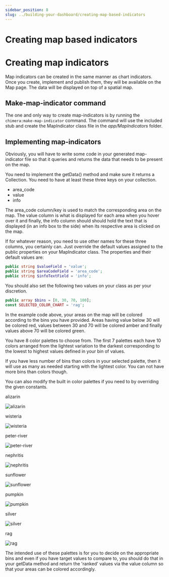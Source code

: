 ```yaml
---
sidebar_position: 8
slug: ../building-your-dashboard/creating-map-based-indicators
---
```


# Creating map based indicators

# Creating map indicators
Map indicators can be created in the same manner as chart indicators. Once you create, implement and publish them, they will be available on the Map page. The data will be displayed on top of a spatial map.

## Make-map-indicator command
The one and only way to create map-indicators is by running the `chimera:make-map-indicator` command. The command will use the included stub and create the MapIndicator class file in the *app/MapIndicators* folder.

## Implementing map-indicators
Obviously, you will have to write some code in your generated map-indicator file so that it queries and returns the data that needs to be present on the map.

You need to implement the getData() method and make sure it returns a Collection. You need to have at least these three keys on your collection.

- area_code
- value
- info

The area_code column/key is used to match the corresponding area on the map. The value column is what is displayed for each area when you hover over it and finally, the info column should should hold the text that
is displayed (in an info box to the side) when its respective area is clicked on the map.

If for whatever reason, you need to use other names for these three columns, you certainly can. Just override the default values assigned to the public properties on your MapIndicator class. The properties and their default values are:

```php
public string $valueField = 'value';
public string $areaCodeField = 'area_code';
public string $infoTextField = 'info';
```

You should also set the following two values on your class as per your discretion.

```php
public array $bins = [0, 30, 70, 100];
const SELECTED_COLOR_CHART = 'rag';
```

In the example code above, your areas on the map will be colored according to the bins you have provided. Areas having value below 30 will be colored red, values between 30 and 70 will be colored amber and finally values above 70 will be colored green.

You have 8 color palettes to choose from. The first 7 palettes each have 10 colors arranged from the lightest variation to the darkest corresponding to the lowest to highest values defined in your bin of values.

If you have less number of bins than colors in your selected palette, then it will use as many as needed starting with the lightest color. You can not have more bins than colors though. 

You can also modify the built in color palettes if you need to by overriding the given constants.

alizarin

![alizarin](/img/developer/building-your-dashboard/color-palettes/alizarin.png)

wisteria

![wisteria](/img/developer/building-your-dashboard/color-palettes/wisteria.png)

peter-river

![peter-river](/img/developer/building-your-dashboard/color-palettes/peter-river.png)

nephritis

![nephritis](/img/developer/building-your-dashboard/color-palettes/nephritis.png)

sunflower

![sunflower](/img/developer/building-your-dashboard/color-palettes/sunflower.png)

pumpkin

![pumpkin](/img/developer/building-your-dashboard/color-palettes/pumpkin.png)

silver

![silver](/img/developer/building-your-dashboard/color-palettes/silver.png)

rag

![rag](/img/developer/building-your-dashboard/color-palettes/rag.png)

The intended use of these palettes is for you to decide on the appropriate bins and even if you have target values to compare to, you should do that in your getData method and return the 'ranked' values via the value column so that your areas can be colored accordingly.